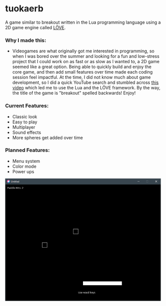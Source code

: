 # tuokaerb
A game similar to breakout written in the Lua programming language using a 2D game engine called [LÖVE](http://love2d.org).

### Why I made this:
  * Videogames are what originally got me interested in programming, so when I was bored over the summer and looking for a fun and low-stress project that I could work on as fast or as slow as I wanted to, a 2D game seemed like a great option. Being able to quickly build and enjoy the core game, and then add small features over time made each coding session feel impactful. At the time, I did not know much about game development, so I did a quick YouTube search and stumbled across [this video](https://www.youtube.com/watch?v=3k4CMAaNCuk&t=609s) which led me to use the Lua and the LÖVE framework. By the way, the title of the game is "breakout" spelled backwards! Enjoy!  
### Current Features:

  * Classic look
  * Easy to play
  * Multiplayer
  * Sound effects
  * More spheres get added over time
  
### Planned Features:

  * Menu system
  * Color mode
  * Power ups 
  
![Image](screenshot.PNG)
